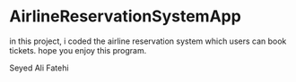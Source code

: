 # AirlineReservationSystemApp
in this project, i coded the airline reservation system which users can book tickets. hope you enjoy this program.

Seyed Ali Fatehi
